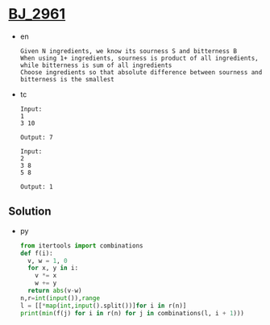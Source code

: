 # [BJ_2961](https://acmicpc.net/problem/2961)

* en

  ```en
  Given N ingredients, we know its sourness S and bitterness B
  When using 1+ ingredients, sourness is product of all ingredients, while bitterness is sum of all ingredients
  Choose ingredients so that absolute difference between sourness and bitterness is the smallest
  ```

* tc

  ```tc
  Input:
  1
  3 10

  Output: 7

  Input:
  2
  3 8
  5 8

  Output: 1
  ```

## Solution

* py

  ```py
  from itertools import combinations
  def f(i):
    v, w = 1, 0
    for x, y in i:
      v *= x
      w += y
    return abs(v-w)
  n,r=int(input()),range
  l = [[*map(int,input().split())]for i in r(n)]
  print(min(f(j) for i in r(n) for j in combinations(l, i + 1)))
  ```
